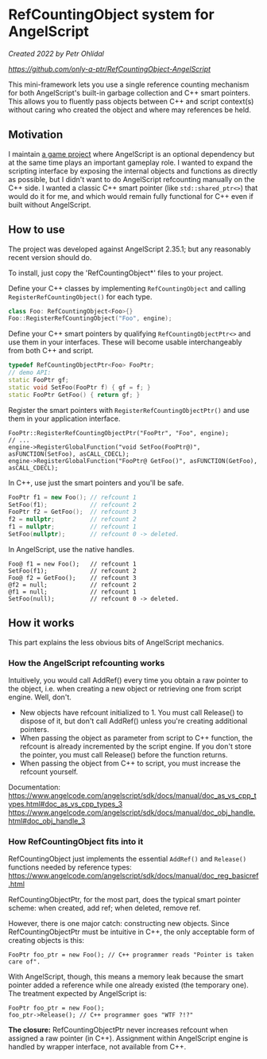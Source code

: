 
# RefCountingObject system for AngelScript

_Created 2022 by Petr Ohlídal_

_https://github.com/only-a-ptr/RefCountingObject-AngelScript_

This mini-framework lets you use a single reference counting mechanism for both
AngelScript's built-in garbage collection and C++ smart pointers. This allows you to fluently
pass objects between C++ and script context(s) without caring who created the object and where may
references be held.

## Motivation

I maintain [a game project](https://github.com/RigsOfRods/rigs-of-rods)
where AngelScript is an optional dependency
but at the same time plays an important gameplay role.
I wanted to expand the scripting interface by exposing
the internal objects and functions as directly as possible, but I didn't want to do
AngelScript refcounting manually on the C++ side.
I wanted a classic C++ smart pointer (like `std::shared_ptr<>`) that would do it for me,
and which would remain fully functional for C++ even if built without AngelScript.

## How to use

The project was developed against AngelScript 2.35.1; but any reasonably recent version should do.

To install, just copy the 'RefCountingObject\*' files to your project.

Define your C++ classes by implementing `RefCountingObject`
and calling `RegisterRefCountingObject()` for each type.

```cpp
class Foo: RefCountingObject<Foo>{}
Foo::RegisterRefCountingObject("Foo", engine);
```

Define your C++ smart pointers by qualifying `RefCountingObjectPtr<>`
and use them in your interfaces. 
These will become usable interchangeably from both C++ and script.

```cpp
typedef RefCountingObjectPtr<Foo> FooPtr;
// demo API:
static FooPtr gf;
static void SetFoo(FooPtr f) { gf = f; }
static FooPtr GetFoo() { return gf; }
```

Register the smart pointers with `RegisterRefCountingObjectPtr()`
and use them in your application interface.

```
FooPtr::RegisterRefCountingObjectPtr("FooPtr", "Foo", engine);
// ...
engine->RegisterGlobalFunction("void SetFoo(FooPtr@)", asFUNCTION(SetFoo), asCALL_CDECL);
engine->RegisterGlobalFunction("FooPtr@ GetFoo()", asFUNCTION(GetFoo), asCALL_CDECL);
```

In C++, use just the smart pointers and you'll be safe.

```cpp
FooPtr f1 = new Foo(); // refcount 1
SetFoo(f1);            // refcount 2
FooPtr f2 = GetFoo();  // refcount 3
f2 = nullptr;          // refcount 2
f1 = nullptr;          // refcount 1
SetFoo(nullptr);       // refcount 0 -> deleted.
```

In AngelScript, use the native handles.

```
Foo@ f1 = new Foo();   // refcount 1
SetFoo(f1);            // refcount 2
Foo@ f2 = GetFoo();    // refcount 3
@f2 = null;            // refcount 2
@f1 = null;            // refcount 1
SetFoo(null);          // refcount 0 -> deleted.
```

## How it works

This part explains the less obvious bits of AngelScript mechanics.

### How the AngelScript refcounting works

 Intuitively, you would call AddRef() every time you obtain a raw pointer to the object, 
 i.e. when creating a new object or retrieving one from script engine. Well, don't.
 
 * New objects have refcount initialized to 1.
   You must call Release() to dispose of it, but don't call AddRef() unless you're creating additional pointers.
 * When passing the object as parameter from script to C++ function, the refcount is already incremented by the script engine.
   If you don't store the pointer, you must call Release() before the function returns.
 * When passing the object from C++ to script, you must increase the refcount yourself.
 
Documentation: 
   https://www.angelcode.com/angelscript/sdk/docs/manual/doc_as_vs_cpp_types.html#doc_as_vs_cpp_types_3
   https://www.angelcode.com/angelscript/sdk/docs/manual/doc_obj_handle.html#doc_obj_handle_3
   
### How RefCountingObject fits into it

RefCountingObject just implements the essential `AddRef()` and `Release()` functions needed by reference types:
https://www.angelcode.com/angelscript/sdk/docs/manual/doc_reg_basicref.html

RefCountingObjectPtr, for the most part, does the typical smart pointer scheme:
when created, add ref; when deleted, remove ref.

However, there is one major catch: constructing new objects. Since RefCountingObjectPtr must
be intuitive in C++, the only acceptable form of creating objects is this:
```
FooPtr foo_ptr = new Foo(); // C++ programmer reads "Pointer is taken care of".
```
With AngelScript, though, this means a memory leak because the smart pointer added a reference
while one already existed (the temporary one). The treatment expected by AngelScript is:
```
FooPtr foo_ptr = new Foo();
foo_ptr->Release(); // C++ programmer goes "WTF ?!?"
```
**The closure:** RefCountingObjectPtr never increases refcount when assigned a raw pointer (in C++).
Assignment within AngelScript engine is handled by wrapper interface, not available from C++.

  
